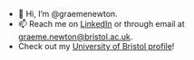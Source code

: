 - 👋 Hi, I’m @graemenewton.
- 📫 Reach me on [LinkedIn](https://www.linkedin.com/in/graeme-w-t-newton/) or through email at graeme.newton@bristol.ac.uk.
-  Check out my [University of Bristol profile](https://research-information.bris.ac.uk/en/persons/graeme-w-t-newton)!

<!---
graemenewton/graemenewton is a ✨ special ✨ repository because its `README.md` (this file) appears on your GitHub profile.
You can click the Preview link to take a look at your changes.
--->
